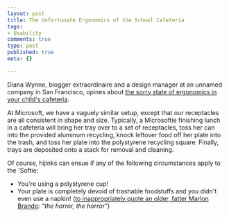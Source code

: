 ```yaml
--- 
layout: post
title: The Unfortunate Ergonomics of the School Cafeteria
tags: 
- Usability
comments: true
type: post
published: true
meta: {}

---
```

Diana Wynne, blogger extraordinaire and a design manager at an unnamed company in San Francisco, opines about <a href="http://dailyinterface.blogspot.com/2006/09/back-to-school-cafeteria-lines.html">the sorry state of ergonomics in your child's cafeteria</a>.

  At Microsoft, we have a vaguely similar setup, except that our receptacles are all consistent in shape and size. Typically, a Microsoftie finishing lunch in a cafeteria will bring her tray over to a set of receptacles, toss her can into the provided aluminum recycling, knock leftover food off her plate into the trash, and toss her plate into the polystyrene recycling square. Finally, trays are deposited onto a stack for removal and cleaning.

  Of course, hijinks can ensue if any of the following circumstances apply to the 'Softie:
  - You're using a polystyrene cup!
  - Your plate is completely devoid of trashable foodstuffs and you didn't even use a napkin! (<a href="http://www.popmatters.com/film/reviews/a/apocalypse-now-redux1.shtml">to inappropriately quote an older, fatter Marlon Brando</a>: <em>"the horror, the horror"</em>)
